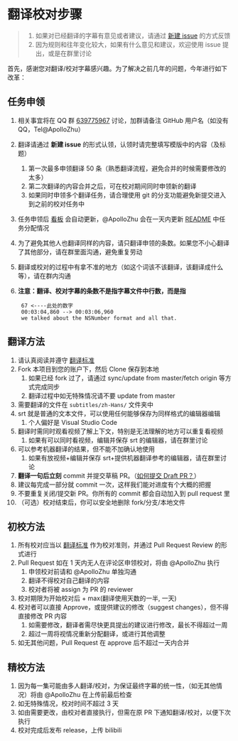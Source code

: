 # 翻译校对步骤

> 1. 如果对已经翻译的字幕有意见或者建议，请通过 [新建 issue](https://github.com/Apollonyan/CS193p-Developing-Apps-for-iOS-Spring-2020/issues/new) 的方式反馈
> 2. 因为规则和往年变化较大，如果有什么意见和建议，欢迎使用 issue 提出，或是在群里讨论

首先，感谢您对翻译/校对字幕感兴趣。为了解决之前几年的问题，今年进行如下改革：

## 任务申领

1. 相关事宜将在 QQ 群 [639775967](https://qm.qq.com/cgi-bin/qm/qr?k=bbFbbt0CNs8lp5KegWf5dNMBiuYskt3v&authKey=SSRNAQTcd8lKGJb6bfx+LUz6tTZgaIZTO65ftpmSq7Kh0aN+ooLt2xUaFQML4rxX&noverify=0) 讨论，加群请备注 GitHub 用户名（如没有 QQ，Tel@ApolloZhu）
2. 翻译请通过 **新建 issue** 的形式认领，认领时请完整填写模版中的内容（及标题）
    1. 第一次最多申领翻译 50 条（熟悉翻译流程，避免合并的时候需要修改的太多）
    2. 第二次翻译的内容合并之后，可在校对期间同时申领新的翻译
    3. 如果同时申领多个翻译任务，请合理使用 git 的分支功能避免新提交进入到之前的校对任务中
3. 任务申领后 [看板](https://github.com/Apollonyan/CS193p-Developing-Apps-for-iOS-Spring-2020/projects/1) 会自动更新，@ApolloZhu 会在一天内更新 [README](README.md) 中任务分配情况
4. 为了避免其他人也翻译同样的内容，请只翻译申领的条数。如果您不小心翻译了其他部分，请在群里面沟通，避免重复劳动
5. 翻译或校对的过程中有拿不准的地方（如这个词该不该翻译，该翻译成什么等），请在群内沟通
6. **注意：翻译、校对字幕的条数不是指字幕文件中行数，而是指**

        67 <----此处的数字
        00:03:04,860 --> 00:03:06,960
        we talked about the NSNumber format and all that.

## 翻译方法

1. 请认真阅读并遵守 [翻译标准](./translation-style-guide.md)
2. Fork 本项目到您的账户下，然后 Clone 保存到本地
    1. 如果已经 fork 过了，请通过 sync/update from master/fetch origin 等方式完成同步
    2. 翻译过程中如无特殊情况请不要 update from master
3. 需要翻译的文件在 `subtitles/zh-Hans/` 文件夹中
4. srt 就是普通的文本文件，可以使用任何能够保存为同样格式的编辑器编辑
    1. 个人偏好是 Visual Studio Code
5. 翻译时需同时观看视频了解上下文，特别是无法理解的地方可以重复看视频
    1. 如果有可以同时看视频，编辑并保存 srt 的编辑器，请在群里讨论
6. 可以参考机器翻译的结果，但不能不加确认地使用
    1. 如果有放视频+编辑并保存 srt+提供机器翻译参考的编辑器，请在群里讨论
7. **翻译一句后立刻** commit 并提交草稿 PR。（[如何提交 Draft PR？](https://github.blog/2019-02-14-introducing-draft-pull-requests/)）
8. 建议每完成一部分就 commit 一次，这样我们能对进度有个大概的把握
9. 不要重复关闭/提交新 PR。你所有的 commit 都会自动加入到 pull request 里
10. （可选）校对结束后，你可以安全地删除 fork/分支/本地文件

## 初校方法

1. 所有校对应当以 [翻译标准](./translation-style-guide.md) 作为校对准则，并通过 Pull Request Review 的形式进行
2. Pull Request 如在 1 天内无人在评论区申领校对，将由 @ApolloZhu 执行
    1. 申领校对前请和 @ApolloZhu 单独沟通
    2. 翻译不得校对自己翻译的内容
    3. 校对者将被 assign 为 PR 的 reviewer
3. 校对期限为开始校对后 + max(翻译使用天数的一半, 一天)
4. 校对者可以直接 Approve，或提供建议的修改（suggest changes），但不得直接修改 PR 内容
    1. 如需要修改，翻译者需尽快更具提出的建议进行修改，最长不得超过一周
    2. 超过一周将视情况重新分配翻译，或进行其他调整
5. 如无其他问题，Pull Request 在 approve 后不超过一天内合并

## 精校方法

1. 因为每一集可能由多人翻译/校对，为保证最终字幕的统一性，（如无其他情况）将由 @ApolloZhu 在上传前最后检查
2. 如无特殊情况，校对时间不超过 3 天
3. 如由需要更改，由校对者直接执行，但需在原 PR 下通知翻译/校对，以便下次执行
4. 校对完成后发布 release，上传 bilibili
